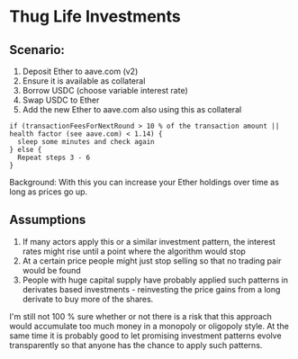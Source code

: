 # Thug Life Investments

## Scenario:

1. Deposit Ether to aave.com (v2)
2. Ensure it is available as collateral
3. Borrow USDC (choose variable interest rate)
4. Swap USDC to Ether
5. Add the new Ether to aave.com also using this as collateral

```
if (transactionFeesForNextRound > 10 % of the transaction amount || health factor (see aave.com) < 1.14) {
  sleep some minutes and check again
} else {
  Repeat steps 3 - 6
}
```

Background: With this you can increase your Ether holdings over time as long as prices go up.


## Assumptions

1. If many actors apply this or a similar investment pattern, the interest rates might rise until a point where the algorithm would stop
2. At a certain price people might just stop selling so that no trading pair would be found
3. People with huge capital supply have probably applied such patterns in derivates based investments - reinvesting the price gains from a long derivate to buy more of the shares.

I'm still not 100 % sure whether or not there is a risk that this approach would accumulate too much money in a monopoly or oligopoly style. At the same time it is probably good to let promising investment patterns evolve transparently so that anyone has the chance to apply such patterns.
